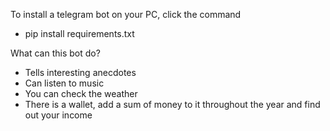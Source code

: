To install a telegram bot on your PC, click the command
- pip install requirements.txt


What can this bot do?

- Tells interesting anecdotes
- Can listen to music
- You can check the weather
- There is a wallet, add a sum of money to it throughout the year and find out your income